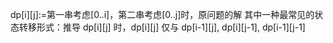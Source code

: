 dp[i][j]:=第一串考虑[0..i]，第二串考虑[0..j]时，原问题的解
其中一种最常见的状态转移形式：推导 dp[i][j] 时，dp[i][j] 仅与 dp[i-1][j], dp[i][j-1], dp[i-1][j-1]
